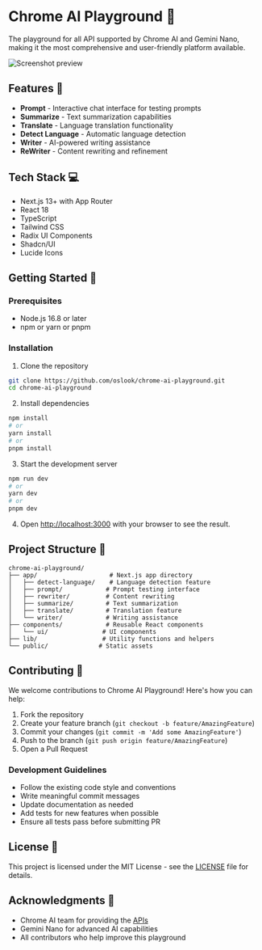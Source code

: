 # Chrome AI Playground 🚀

The playground for all API supported by Chrome AI and Gemini Nano, making it the most comprehensive and user-friendly platform available.

![Screenshot preview](https://raw.githubusercontent.com/oslook/chrome-ai-playground/main/public/imqges/translate.webp)


## Features 🎯

- **Prompt** - Interactive chat interface for testing prompts
- **Summarize** - Text summarization capabilities
- **Translate** - Language translation functionality
- **Detect Language** - Automatic language detection
- **Writer** - AI-powered writing assistance
- **ReWriter** - Content rewriting and refinement

## Tech Stack 💻

- Next.js 13+ with App Router
- React 18
- TypeScript
- Tailwind CSS
- Radix UI Components
- Shadcn/UI
- Lucide Icons

## Getting Started 🌟

### Prerequisites

- Node.js 16.8 or later
- npm or yarn or pnpm

### Installation

1. Clone the repository
```bash
git clone https://github.com/oslook/chrome-ai-playground.git
cd chrome-ai-playground
```

2. Install dependencies
```bash
npm install
# or
yarn install
# or
pnpm install
```

3. Start the development server
```bash
npm run dev
# or
yarn dev
# or
pnpm dev
```

4. Open [http://localhost:3000](http://localhost:3000) with your browser to see the result.

## Project Structure 📁

```
chrome-ai-playground/
├── app/                    # Next.js app directory
│   ├── detect-language/    # Language detection feature
│   ├── prompt/            # Prompt testing interface
│   ├── rewriter/          # Content rewriting
│   ├── summarize/         # Text summarization
│   ├── translate/         # Translation feature
│   └── writer/            # Writing assistance
├── components/            # Reusable React components
│   └── ui/               # UI components
├── lib/                  # Utility functions and helpers
└── public/              # Static assets
```

## Contributing 🤝

We welcome contributions to Chrome AI Playground! Here's how you can help:

1. Fork the repository
2. Create your feature branch (`git checkout -b feature/AmazingFeature`)
3. Commit your changes (`git commit -m 'Add some AmazingFeature'`)
4. Push to the branch (`git push origin feature/AmazingFeature`)
5. Open a Pull Request

### Development Guidelines

- Follow the existing code style and conventions
- Write meaningful commit messages
- Update documentation as needed
- Add tests for new features when possible
- Ensure all tests pass before submitting PR

## License 📄

This project is licensed under the MIT License - see the [LICENSE](LICENSE) file for details.

## Acknowledgments 🙏

- Chrome AI team for providing the [APIs](https://docs.google.com/document/d/18otm-D9xhn_XyObbQrc1v7SI-7lBX3ynZkjEpiS1V04/edit?tab=t.0)
- Gemini Nano for advanced AI capabilities
- All contributors who help improve this playground
